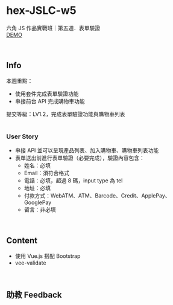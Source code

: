# hex-JSLC-w5
六角 JS 作品實戰班｜第五週．表單驗證  
[DEMO](https://yuu-chien.github.io/hex-JSLC-w5/cart.html)

<br>

## Info
本週重點：  
* 使用套件完成表單驗證功能
* 串接前台 API 完成購物車功能

提交等級：LV1.2，完成表單驗證功能與購物車列表  
<br>
### User Story
* 串接 API 並可以呈現產品列表、加入購物車、購物車列表功能
* 表單送出前進行表單驗證（必要完成），驗證內容包含：
    * 姓名：必填
    * Email：須符合格式
    * 電話：必填，超過 8 碼，input type 為 tel
    * 地址：必填
    * 付款方式：WebATM、ATM、Barcode、Credit、ApplePay、GooglePay
    * 留言：非必填

<br>

## Content 
* 使用 Vue.js 搭配 Bootstrap
* vee-validate

<br>

## 助教 Feedback
